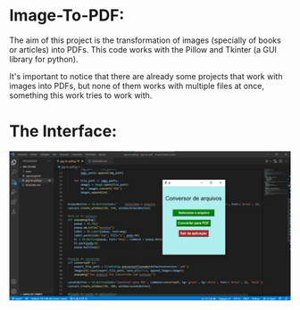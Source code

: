 # Image-To-PDF:

The aim of this project is the transformation of images (specially of books or articles) into PDFs. This code works with the Pillow and Tkinter (a GUI library for python). 

It's important to notice that there are already some projects that work with images into PDFs, but none of them works with multiple files at once, something this work tries to work with.

# The Interface:

![GUI of the project](https://github.com/dansal0807/image-to-pdf/blob/main/jpg-topdf.jpeg)
